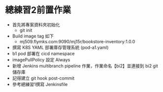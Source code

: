 # 總練習2前置作業

* 首先將專案資料夾初始化
  * git init
* Build image tag 如下
  * mj509.flymks.com:9090/mj15r/bookstore-inventory:1.0.0
* 撰寫 K8S YAML 部署庫存管理系統 (pod-a1.yaml)
* b1 pod 部署在 cicd namespace
* imagePullPolicy 設定 Always
* 新增 Jenkins multibranch pipeline 作業，作業命名【bi2】並連接到 bi2 git 儲存庫
* 記得建立 git hook post-commit
* 參考總練習1撰寫 Jenkinsfile

